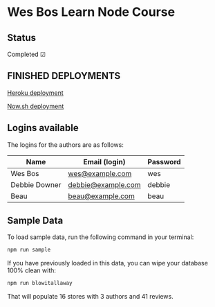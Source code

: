 # Wes Bos Learn Node Course

## Status
Completed ☑

## FINISHED DEPLOYMENTS

[Heroku deployment](https://learn-node-functional-stoic.herokuapp.com/)

[Now.sh deployment](https://now-thats-delicious-xucejerhkl.now.sh/)

## Logins available

The logins for the authors are as follows:

|Name|Email (login)|Password|
|---|---|---|
|Wes Bos|wes@example.com|wes|
|Debbie Downer|debbie@example.com|debbie|
|Beau|beau@example.com|beau|

## Sample Data

To load sample data, run the following command in your terminal:

```bash
npm run sample
```

If you have previously loaded in this data, you can wipe your database 100% clean with:

```bash
npm run blowitallaway
```

That will populate 16 stores with 3 authors and 41 reviews. 
